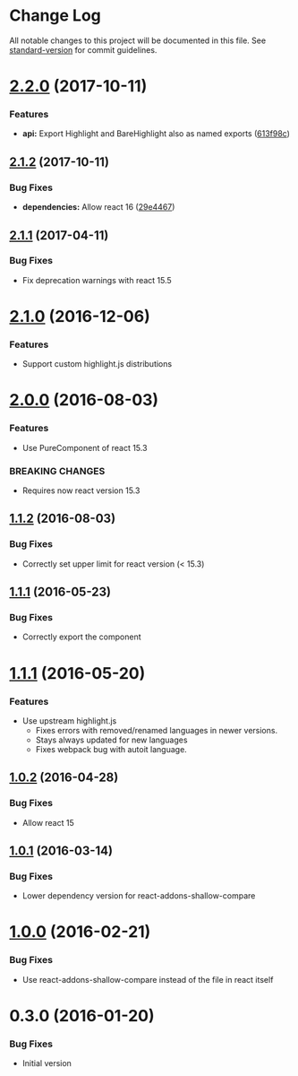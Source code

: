 # Change Log

All notable changes to this project will be documented in this file. See [standard-version](https://github.com/conventional-changelog/standard-version) for commit guidelines.

<a name="2.2.0"></a>
# [2.2.0](https://github.com/researchgate/react-fast-highlight/compare/v2.1.2...v2.2.0) (2017-10-11)


### Features

* **api:** Export Highlight and BareHighlight also as named exports ([613f98c](https://github.com/researchgate/react-fast-highlight/commit/613f98c))



<a name="2.1.2"></a>
## [2.1.2](https://github.com/researchgate/react-fast-highlight/compare/v2.1.1...v2.1.2) (2017-10-11)


### Bug Fixes

* **dependencies:** Allow react 16 ([29e4467](https://github.com/researchgate/react-fast-highlight/commit/29e4467))


<a name="2.1.1"></a>
## [2.1.1](https://github.com/researchgate/react-fast-highlight/compare/v2.1.0...v2.1.1) (2017-04-11)


### Bug Fixes

* Fix deprecation warnings with react 15.5


<a name="2.1.0"></a>
# [2.1.0](https://github.com/researchgate/react-fast-highlight/compare/v2.0.0...v2.1.0) (2016-12-06)


### Features

* Support custom highlight.js distributions

<a name="2.0.0"></a>
# [2.0.0](https://github.com/researchgate/react-fast-highlight/compare/v1.1.2...v2.0.0) (2016-08-03)


### Features

* Use PureComponent of react 15.3

### BREAKING CHANGES

* Requires now react version 15.3


<a name="1.1.2"></a>
## [1.1.2](https://github.com/researchgate/react-fast-highlight/compare/v1.1.1...v1.1.2) (2016-08-03)


### Bug Fixes

* Correctly set upper limit for react version (< 15.3)


<a name="1.1.1"></a>
## [1.1.1](https://github.com/researchgate/react-fast-highlight/compare/v1.1.0...v1.1.1) (2016-05-23)


### Bug Fixes

* Correctly export the component


<a name="1.1.0"></a>
# [1.1.1](https://github.com/researchgate/react-fast-highlight/compare/v1.0.2...v1.1.0) (2016-05-20)


### Features

* Use upstream highlight.js
   * Fixes errors with removed/renamed languages in newer versions.
   * Stays always updated for new languages
   * Fixes webpack bug with autoit language.


<a name="1.0.2"></a>
## [1.0.2](https://github.com/researchgate/react-fast-highlight/compare/v1.0.1...v1.0.2) (2016-04-28)


### Bug Fixes

* Allow react 15


<a name="1.0.1"></a>
## [1.0.1](https://github.com/researchgate/react-fast-highlight/compare/v1.0.0...v1.0.1) (2016-03-14)


### Bug Fixes

* Lower dependency version for react-addons-shallow-compare


<a name="1.0.0"></a>
# [1.0.0](https://github.com/researchgate/react-fast-highlight/compare/v0.3.0...v1.0.0) (2016-02-21)


### Bug Fixes

* Use react-addons-shallow-compare instead of the file in react itself


<a name="0.3.0"></a>
# 0.3.0 (2016-01-20)


### Bug Fixes

* Initial version
